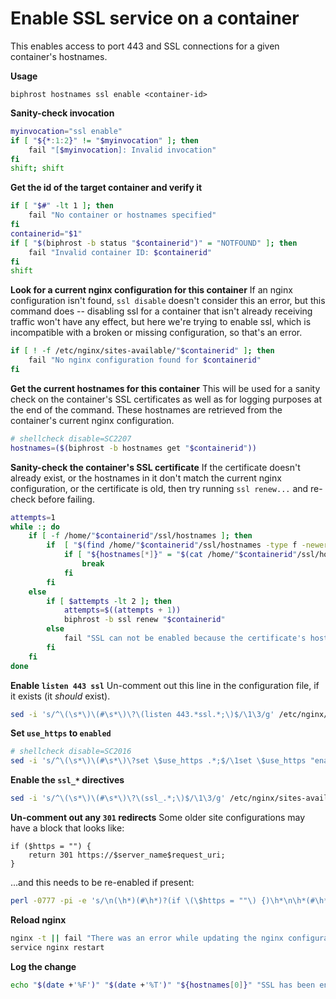 # Enable SSL service on a container

This enables access to port 443 and SSL connections for a given container's hostnames.

**Usage**
```
biphrost hostnames ssl enable <container-id>
```

**Sanity-check invocation**
```bash
myinvocation="ssl enable"
if [ "${*:1:2}" != "$myinvocation" ]; then
    fail "[$myinvocation]: Invalid invocation"
fi
shift; shift
```

**Get the id of the target container and verify it**
```bash
if [ "$#" -lt 1 ]; then
    fail "No container or hostnames specified"
fi
containerid="$1"
if [ "$(biphrost -b status "$containerid")" = "NOTFOUND" ]; then
    fail "Invalid container ID: $containerid"
fi
shift
```

**Look for a current nginx configuration for this container**
If an nginx configuration isn't found, `ssl disable` doesn't consider this an error, but this command does -- disabling ssl for a container that isn't already receiving traffic won't have any effect, but here we're trying to enable ssl, which is incompatible with a broken or missing configuration, so that's an error.
```bash
if [ ! -f /etc/nginx/sites-available/"$containerid" ]; then
    fail "No nginx configuration found for $containerid"
fi
```

**Get the current hostnames for this container**
This will be used for a sanity check on the container's SSL certificates as well as for logging purposes at the end of the command. These hostnames are retrieved from the container's current nginx configuration.
```bash
# shellcheck disable=SC2207
hostnames=($(biphrost -b hostnames get "$containerid"))
```

**Sanity-check the container's SSL certificate**
If the certificate doesn't already exist, or the hostnames in it don't match the current nginx configuration, or the certificate is old, then try running `ssl renew...` and re-check before failing.
```bash
attempts=1
while :; do
    if [ -f /home/"$containerid"/ssl/hostnames ]; then
        if  [ "$(find /home/"$containerid"/ssl/hostnames -type f -newermt "30 days ago" 2>&1)" = "/home/$containerid/ssl/hostnames" ]; then
            if [ "${hostnames[*]}" = "$(cat /home/"$containerid"/ssl/hostnames)" ]; then
                break
            fi
        fi
    else
        if [ $attempts -lt 2 ]; then
            attempts=$((attempts + 1))
            biphrost -b ssl renew "$containerid"
        else
            fail "SSL can not be enabled because the certificate's hostnames don't match the container's configuration"
        fi
    fi
done
```

**Enable `listen 443 ssl`**
Un-comment out this line in the configuration file, if it exists (it *should* exist).
```bash
sed -i 's/^\(\s*\)\(#\s*\)\?\(listen 443.*ssl.*;\)$/\1\3/g' /etc/nginx/sites-available/"$containerid"
```

**Set `use_https` to `enabled`**
```bash
# shellcheck disable=SC2016
sed -i 's/^\(\s*\)\(#\s*\)\?set \$use_https .*;$/\1set \$use_https "enabled";/g' /etc/nginx/sites-available/"$containerid"
```

**Enable the `ssl_*` directives**
```bash
sed -i 's/^\(\s*\)\(#\s*\)\?\(ssl_.*;\)$/\1\3/g' /etc/nginx/sites-available/"$containerid"
```

**Un-comment out any `301` redirects**
Some older site configurations may have a block that looks like:
```
if ($https = "") {
    return 301 https://$server_name$request_uri;
}
```
...and this needs to be re-enabled if present:
```bash
perl -0777 -pi -e 's/\n(\h*)(#\h*)?(if \(\$https = ""\) {)\h*\n\h*(#\h*)?(return 301 https:\/\/\$server_name\$request_uri;)\h*\n\h*(#\h*)?(})\h*/\n\1\3\n\1    \5\n\1\7/' /etc/nginx/sites-available/"$containerid"
```

**Reload nginx**
```bash
nginx -t || fail "There was an error while updating the nginx configuration for $containerid"
service nginx restart
```

**Log the change**
```bash
echo "$(date +'%F')" "$(date +'%T')" "${hostnames[0]}" "SSL has been enabled for $containerid: ${hostnames[*]}"
```

